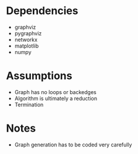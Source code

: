 Dependencies
===

- graphviz
- pygraphviz
- networkx
- matplotlib
- numpy

Assumptions
===

- Graph has no loops or backedges
- Algorithm is ultimately a reduction
- Termination

Notes
===

- Graph generation has to be coded very carefully
